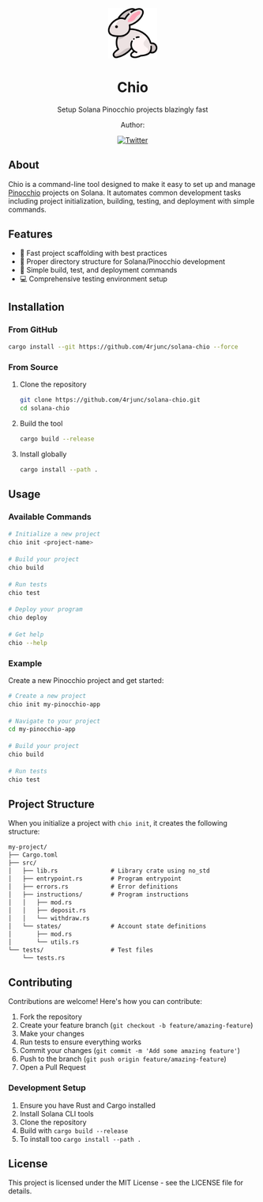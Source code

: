 
<div align="center"> <img src="assets/logo.png" alt="Chio CLI Logo" width="20%"> <h1>Chio</h1> <p>Setup Solana Pinocchio projects blazingly fast</p>
Author: 

<a class="header-badge" target="_blank" href="https://twitter.com/4rjunc"> <img alt="Twitter" src="https://img.shields.io/badge/@4rjunc-000000?style=for-the-badge&logo=x&logoColor=white"> </a> </div>

## About

Chio is a command-line tool designed to make it easy to set up and manage [Pinocchio](https://github.com/anza-xyz/pinocchio) projects on Solana. It automates common development tasks including project initialization, building, testing, and deployment with simple commands.

## Features

- 🚀 Fast project scaffolding with best practices
- 📁 Proper directory structure for Solana/Pinocchio development
- 🔨 Simple build, test, and deployment commands
- 💻 Comprehensive testing environment setup

## Installation

### From GitHub

```bash
cargo install --git https://github.com/4rjunc/solana-chio --force
```

### From Source

1. Clone the repository
   ```bash
   git clone https://github.com/4rjunc/solana-chio.git
   cd solana-chio
   ```

2. Build the tool
   ```bash
   cargo build --release
   ```

3. Install globally
   ```bash
   cargo install --path .
   ```

## Usage

### Available Commands

```bash
# Initialize a new project
chio init <project-name>

# Build your project
chio build

# Run tests
chio test

# Deploy your program
chio deploy

# Get help
chio --help
```

### Example

Create a new Pinocchio project and get started:

```bash
# Create a new project
chio init my-pinocchio-app

# Navigate to your project
cd my-pinocchio-app

# Build your project
chio build

# Run tests
chio test

```



## Project Structure

When you initialize a project with `chio init`, it creates the following structure:

```
my-project/
├── Cargo.toml
├── src/
│   ├── lib.rs               # Library crate using no_std
│   ├── entrypoint.rs        # Program entrypoint
│   ├── errors.rs            # Error definitions
│   ├── instructions/        # Program instructions
│   │   ├── mod.rs
│   │   ├── deposit.rs
│   │   └── withdraw.rs
│   └── states/              # Account state definitions
│       ├── mod.rs
│       └── utils.rs
└── tests/                   # Test files
    └── tests.rs
```


## Contributing

Contributions are welcome! Here's how you can contribute:

1. Fork the repository
2. Create your feature branch (`git checkout -b feature/amazing-feature`)
3. Make your changes
4. Run tests to ensure everything works
5. Commit your changes (`git commit -m 'Add some amazing feature'`)
6. Push to the branch (`git push origin feature/amazing-feature`)
7. Open a Pull Request

### Development Setup

1. Ensure you have Rust and Cargo installed
2. Install Solana CLI tools
3. Clone the repository
4. Build with `cargo build --release`
5. To install too `cargo install --path .`

## License

This project is licensed under the MIT License - see the LICENSE file for details.
